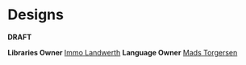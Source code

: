 # Designs

**DRAFT**

**Libraries Owner** [Immo Landwerth](https://github.com/terrajobst)
**Language Owner** [Mads Torgersen](https://github.com/MadsTorgersen)
